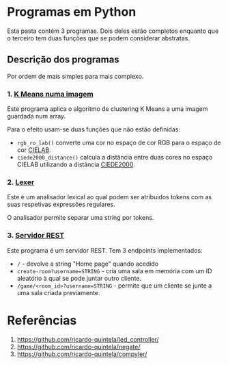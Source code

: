 # Programas em Python

Esta pasta contém 3 programas. Dois deles estão completos enquanto que o terceiro tem
duas funções que se podem considerar abstratas.

## Descrição dos programas

Por ordem de mais simples para mais complexo.

### 1. [K Means numa imagem](k_means_image/k_means_image.py)

Este programa aplica o algoritmo de clustering K Means a uma imagem guardada num array.

Para o efeito usam-se duas funções que não estão definidas:
- `rgb_ro_lab()` converte uma cor no espaço de cor RGB para o
espaço de cor [CIELAB](https://en.wikipedia.org/wiki/CIELAB_color_space).
- `ciede2000_distance()` calcula a distância entre duas cores no espaço CIELAB
utilizando a distância [CIEDE2000](https://en.wikipedia.org/wiki/Color_difference#CIEDE2000).

### 2. [Lexer](lexer/lexer.py)

Este é um analisador lexical ao qual podem ser atribuidos tokens com as suas respetivas expressões regulares.

O analisador permite separar uma string por tokens.

### 3. [Servidor REST](rest_server/rest_server.py)

Este programa é um servidor REST. Tem 3 endpoints implementados:

- `/` - devolve a string "Home page" quando acedido
- `create-room?username=STRING` - cria uma sala em memória com um ID aleatório à qual se pode juntar outro cliente.
- `/game/<room_id>?username=STRING` - permite que um cliente se junte a uma sala criada previamente.


# Referências

1. https://github.com/ricardo-quintela/led_controller/
2. https://github.com/ricardo-quintela/negate/
3. https://github.com/ricardo-quintela/compyler/
